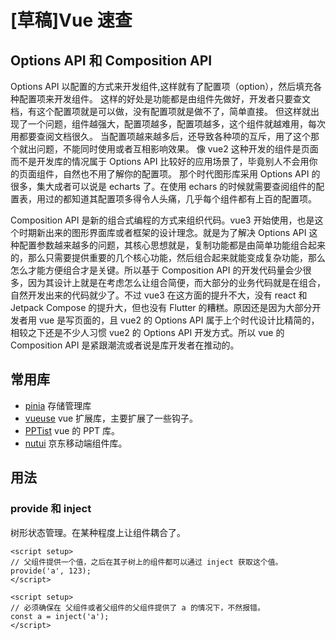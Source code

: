 # [草稿]Vue 速查

## Options API 和 Composition API

Options API 以配置的方式来开发组件,这样就有了配置项（option），然后填充各种配置项来开发组件。
这样的好处是功能都是由组件先做好，开发者只要查文档，有这个配置项就是可以做，没有配置项就是做不了，简单直接。
但这样就出现了一个问题，组件越强大，配置项越多，配置项越多，这个组件就越难用，每次用都要查阅文档很久。
当配置项越来越多后，还导致各种项的互斥，用了这个那个就出问题，不能同时使用或者互相影响效果。
像 vue2 这种开发的组件是页面而不是开发库的情况属于 Options API 比较好的应用场景了，毕竟别人不会用你的页面组件，自然也不用了解你的配置项。
那个时代图形库采用 Options API 的很多，集大成者可以说是 echarts 了。在使用 echars 的时候就需要查阅组件的配置表，用过的都知道其配置项多得令人头痛，几乎每个组件都有上百的配置项。

Composition API 是新的组合式编程的方式来组织代码。vue3 开始使用，也是这个时期新出来的图形界面库或者框架的设计理念。就是为了解决 Options API 这种配置参数越来越多的问题，其核心思想就是，复制功能都是由简单功能组合起来的，那么只需要提供重要的几个核心功能，然后组合起来就能变成复杂功能，那么怎么才能方便组合才是关键。所以基于 Composition API 的开发代码量会少很多，因为其设计上就是在考虑怎么让组合简便，而大部分的业务代码就是在组合，自然开发出来的代码就少了。不过 vue3 在这方面的提升不大，没有 react 和 Jetpack Compose 的提升大，但也没有 Flutter 的糟糕。原因还是因为大部分开发者用 vue 是写页面的，且 vue2 的 Options API 属于上个时代设计比精简的，相较之下还是不少人习惯 vue2 的 Options API 开发方式。所以 vue 的 Composition API 是紧跟潮流或者说是库开发者在推动的。

## 常用库

- [pinia](https://pinia.vuejs.org/) 存储管理库
- [vueuse](https://vueuse.org/) vue 扩展库，主要扩展了一些钩子。
- [PPTist](https://github.com/pipipi-pikachu/PPTist) vue 的 PPT 库。
- [nutui](https://github.com/jd-opensource/nutui) 京东移动端组件库。

## 用法

### provide 和 inject

树形状态管理。在某种程度上让组件耦合了。

```vue
<script setup>
// 父组件提供一个值，之后在其子树上的组件都可以通过 inject 获取这个值。
provide('a', 123);
</script>

<script setup>
// 必须确保在 父组件或者父组件的父组件提供了 a 的情况下，不然报错。
const a = inject('a');
</script>
```